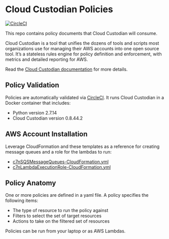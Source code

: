 # Cloud Custodian Policies

[![CircleCI](https://circleci.com/gh/jimrazmus/c7n-policies/tree/master.svg?style=svg)](https://circleci.com/gh/jimrazmus/c7n-policies/tree/master)

This repo contains policy documents that Cloud Custodian will consume.

Cloud Custodian is a tool that unifies the dozens of tools and scripts most organizations use for managing their AWS accounts into one open source tool. It’s a stateless rules engine for policy definition and enforcement, with metrics and detailed reporting for AWS.

Read the [Cloud Custodian documentation](http://www.capitalone.io/cloud-custodian/docs/) for more details.

## Policy Validation

Policies are automatically validated via [CircleCI](https://circleci.com/gh/jimrazmus/c7n-policies/tree/master). It runs Cloud Custodian in a Docker container that includes:

* Python version 2.7.14
* Cloud Custodian version 0.8.44.2

## AWS Account Installation

Leverage CloudFormation and these templates as a reference for creating message queues and a role for the lambdas to run:

* [c7nSQSMessageQueues-CloudFormation.yml](c7n-core/c7nSQSMessageQueues-CloudFormation.yml)
* [c7nLambdaExecutionRole-CloudFormation.yml](c7n-core/c7nLambdaExecutionRole-CloudFormation.yml)

## Policy Anatomy

One or more policies are defined in a yaml file. A policy specifies the following items:

* The type of resource to run the policy against
* Filters to select the set of target resources
* Actions to take on the filtered set of resources

Policies can be run from your laptop or as AWS Lambdas.
